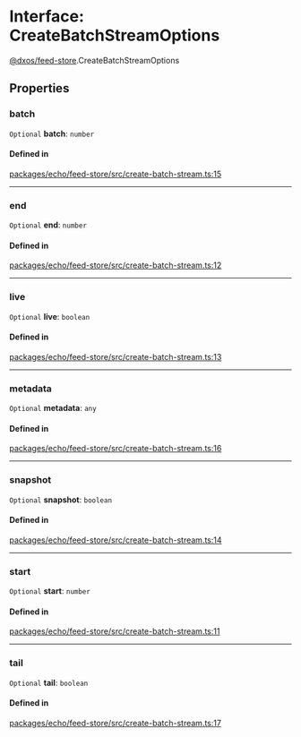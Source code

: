 # Interface: CreateBatchStreamOptions

[@dxos/feed-store](../modules/dxos_feed_store.md).CreateBatchStreamOptions

## Properties

### batch

 `Optional` **batch**: `number`

#### Defined in

[packages/echo/feed-store/src/create-batch-stream.ts:15](https://github.com/dxos/dxos/blob/main/packages/echo/feed-store/src/create-batch-stream.ts#L15)

___

### end

 `Optional` **end**: `number`

#### Defined in

[packages/echo/feed-store/src/create-batch-stream.ts:12](https://github.com/dxos/dxos/blob/main/packages/echo/feed-store/src/create-batch-stream.ts#L12)

___

### live

 `Optional` **live**: `boolean`

#### Defined in

[packages/echo/feed-store/src/create-batch-stream.ts:13](https://github.com/dxos/dxos/blob/main/packages/echo/feed-store/src/create-batch-stream.ts#L13)

___

### metadata

 `Optional` **metadata**: `any`

#### Defined in

[packages/echo/feed-store/src/create-batch-stream.ts:16](https://github.com/dxos/dxos/blob/main/packages/echo/feed-store/src/create-batch-stream.ts#L16)

___

### snapshot

 `Optional` **snapshot**: `boolean`

#### Defined in

[packages/echo/feed-store/src/create-batch-stream.ts:14](https://github.com/dxos/dxos/blob/main/packages/echo/feed-store/src/create-batch-stream.ts#L14)

___

### start

 `Optional` **start**: `number`

#### Defined in

[packages/echo/feed-store/src/create-batch-stream.ts:11](https://github.com/dxos/dxos/blob/main/packages/echo/feed-store/src/create-batch-stream.ts#L11)

___

### tail

 `Optional` **tail**: `boolean`

#### Defined in

[packages/echo/feed-store/src/create-batch-stream.ts:17](https://github.com/dxos/dxos/blob/main/packages/echo/feed-store/src/create-batch-stream.ts#L17)

